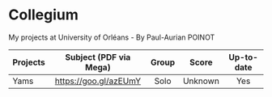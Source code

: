 # Collegium
My projects at University of Orléans - By Paul-Aurian POINOT

| Projects	|	Subject	(PDF via Mega)| Group	| Score		| Up-to-date|
| ------------- |:-----------------:|:-------------:| :-----:|:---:|
| Yams	| https://goo.gl/azEUmY | Solo			| 		Unknown			| Yes	|